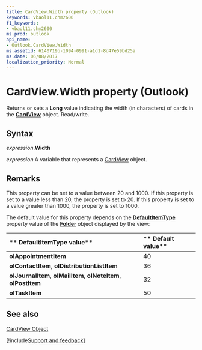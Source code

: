 ```yaml
---
title: CardView.Width property (Outlook)
keywords: vbaol11.chm2600
f1_keywords:
- vbaol11.chm2600
ms.prod: outlook
api_name:
- Outlook.CardView.Width
ms.assetid: 6140719b-1094-0991-a1d1-8d47e59bd25a
ms.date: 06/08/2017
localization_priority: Normal
---
```



# CardView.Width property (Outlook)

Returns or sets a  **Long** value indicating the width (in characters) of cards in the **[CardView](Outlook.CardView.md)** object. Read/write.


## Syntax

_expression_.**Width**

_expression_ A variable that represents a [CardView](Outlook.CardView.md) object.


## Remarks

This property can be set to a value between 20 and 1000. If this property is set to a value less than 20, the property is set to 20. If this property is set to a value greater than 1000, the property is set to 1000.

The default value for this property depends on the  **[DefaultItemType](Outlook.Folder.DefaultItemType.md)** property value of the **[Folder](Outlook.Folder.md)** object displayed by the view:



|** **DefaultItemType value****|** **Default value****|
|:-----|:-----|
| **olAppointmentItem**|40|
| **olContactItem**,  **olDistributionListItem**|36|
| **olJournalItem**,  **olMailItem**,  **olNoteItem**,  **olPostItem**|32|
| **olTaskItem**|50|

## See also


[CardView Object](Outlook.CardView.md)

[!include[Support and feedback](~/includes/feedback-boilerplate.md)]